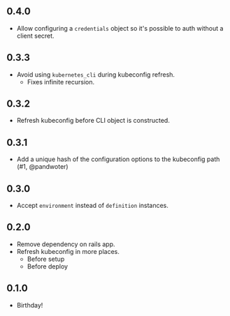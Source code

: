 ## 0.4.0
* Allow configuring a `credentials` object so it's possible to auth without a client secret.

## 0.3.3
* Avoid using `kubernetes_cli` during kubeconfig refresh.
  - Fixes infinite recursion.

## 0.3.2
* Refresh kubeconfig before CLI object is constructed.

## 0.3.1
* Add a unique hash of the configuration options to the kubeconfig path (#1, @pandwoter)

## 0.3.0
* Accept `environment` instead of `definition` instances.

## 0.2.0
* Remove dependency on rails app.
* Refresh kubeconfig in more places.
  - Before setup
  - Before deploy

## 0.1.0
* Birthday!
